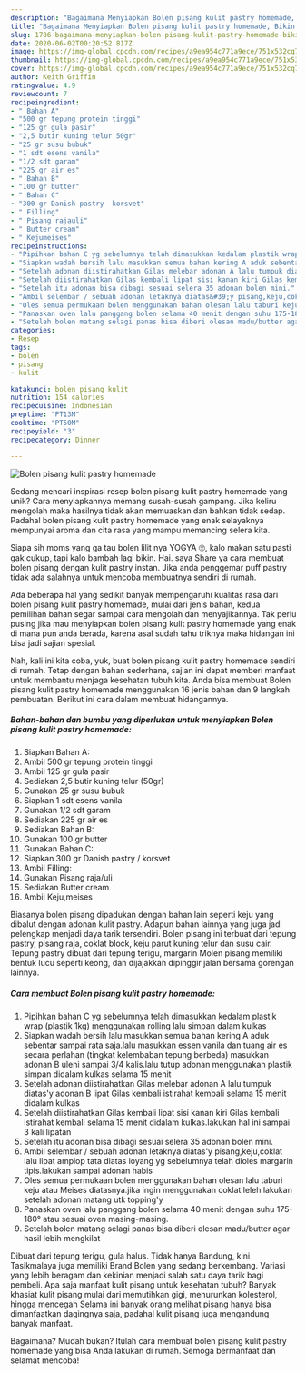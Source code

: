 ```yaml
---
description: "Bagaimana Menyiapkan Bolen pisang kulit pastry homemade, Bikin Ngiler"
title: "Bagaimana Menyiapkan Bolen pisang kulit pastry homemade, Bikin Ngiler"
slug: 1786-bagaimana-menyiapkan-bolen-pisang-kulit-pastry-homemade-bikin-ngiler
date: 2020-06-02T00:20:52.817Z
image: https://img-global.cpcdn.com/recipes/a9ea954c771a9ece/751x532cq70/bolen-pisang-kulit-pastry-homemade-foto-resep-utama.jpg
thumbnail: https://img-global.cpcdn.com/recipes/a9ea954c771a9ece/751x532cq70/bolen-pisang-kulit-pastry-homemade-foto-resep-utama.jpg
cover: https://img-global.cpcdn.com/recipes/a9ea954c771a9ece/751x532cq70/bolen-pisang-kulit-pastry-homemade-foto-resep-utama.jpg
author: Keith Griffin
ratingvalue: 4.9
reviewcount: 7
recipeingredient:
- " Bahan A"
- "500 gr tepung protein tinggi"
- "125 gr gula pasir"
- "2,5 butir kuning telur 50gr"
- "25 gr susu bubuk"
- "1 sdt esens vanila"
- "1/2 sdt garam"
- "225 gr air es"
- " Bahan B"
- "100 gr butter"
- " Bahan C"
- "300 gr Danish pastry  korsvet"
- " Filling"
- " Pisang rajauli"
- " Butter cream"
- " Kejumeises"
recipeinstructions:
- "Pipihkan bahan C yg sebelumnya telah dimasukkan kedalam plastik wrap (plastik 1kg) menggunakan rolling lalu simpan dalam kulkas"
- "Siapkan wadah bersih lalu masukkan semua bahan kering A aduk sebentar sampai rata saja.lalu masukkan essen vanila dan tuang air es secara perlahan (tingkat kelembaban tepung berbeda) masukkan adonan B uleni sampai 3/4 kalis.lalu tutup adonan menggunakan plastik simpan didalam kulkas selama 15 menit"
- "Setelah adonan diistirahatkan Gilas melebar adonan A lalu tumpuk diatas&#39;y adonan B lipat Gilas kembali istirahat kembali selama 15 menit didalam kulkas"
- "Setelah diistirahatkan Gilas kembali lipat sisi kanan kiri Gilas kembali istirahat kembali selama 15 menit didalam kulkas.lakukan hal ini sampai 3 kali lipatan"
- "Setelah itu adonan bisa dibagi sesuai selera 35 adonan bolen mini."
- "Ambil selembar / sebuah adonan letaknya diatas&#39;y pisang,keju,coklat lalu lipat amplop tata diatas loyang yg sebelumnya telah dioles margarin tipis.lakukan sampai adonan habis"
- "Oles semua permukaan bolen menggunakan bahan olesan lalu taburi keju atau Meises diatasnya.jika ingin menggunakan coklat leleh lakukan setelah adonan matang utk topping&#39;y"
- "Panaskan oven lalu panggang bolen selama 40 menit dengan suhu 175-180° atau sesuai oven masing-masing."
- "Setelah bolen matang selagi panas bisa diberi olesan madu/butter agar hasil lebih mengkilat"
categories:
- Resep
tags:
- bolen
- pisang
- kulit

katakunci: bolen pisang kulit 
nutrition: 154 calories
recipecuisine: Indonesian
preptime: "PT13M"
cooktime: "PT50M"
recipeyield: "3"
recipecategory: Dinner

---
```



![Bolen pisang kulit pastry homemade](https://img-global.cpcdn.com/recipes/a9ea954c771a9ece/751x532cq70/bolen-pisang-kulit-pastry-homemade-foto-resep-utama.jpg)

Sedang mencari inspirasi resep bolen pisang kulit pastry homemade yang unik? Cara menyiapkannya memang susah-susah gampang. Jika keliru mengolah maka hasilnya tidak akan memuaskan dan bahkan tidak sedap. Padahal bolen pisang kulit pastry homemade yang enak selayaknya mempunyai aroma dan cita rasa yang mampu memancing selera kita.

Siapa sih moms yang ga tau bolen lilit nya YOGYA 🙄, kalo makan satu pasti gak cukup, tapi kalo bambah lagi bikin. Hai. saya Share ya cara membuat bolen pisang dengan kulit pastry instan. Jika anda penggemar puff pastry tidak ada salahnya untuk mencoba membuatnya sendiri di rumah.

Ada beberapa hal yang sedikit banyak mempengaruhi kualitas rasa dari bolen pisang kulit pastry homemade, mulai dari jenis bahan, kedua pemilihan bahan segar sampai cara mengolah dan menyajikannya. Tak perlu pusing jika mau menyiapkan bolen pisang kulit pastry homemade yang enak di mana pun anda berada, karena asal sudah tahu triknya maka hidangan ini bisa jadi sajian spesial.


Nah, kali ini kita coba, yuk, buat bolen pisang kulit pastry homemade sendiri di rumah. Tetap dengan bahan sederhana, sajian ini dapat memberi manfaat untuk membantu menjaga kesehatan tubuh kita. Anda bisa membuat Bolen pisang kulit pastry homemade menggunakan 16 jenis bahan dan 9 langkah pembuatan. Berikut ini cara dalam membuat hidangannya.

<!--inarticleads1-->

##### Bahan-bahan dan bumbu yang diperlukan untuk menyiapkan Bolen pisang kulit pastry homemade:

1. Siapkan  Bahan A:
1. Ambil 500 gr tepung protein tinggi
1. Ambil 125 gr gula pasir
1. Sediakan 2,5 butir kuning telur (50gr)
1. Gunakan 25 gr susu bubuk
1. Siapkan 1 sdt esens vanila
1. Gunakan 1/2 sdt garam
1. Sediakan 225 gr air es
1. Sediakan  Bahan B:
1. Gunakan 100 gr butter
1. Gunakan  Bahan C:
1. Siapkan 300 gr Danish pastry / korsvet
1. Ambil  Filling:
1. Gunakan  Pisang raja/uli
1. Sediakan  Butter cream
1. Ambil  Keju,meises


Biasanya bolen pisang dipadukan dengan bahan lain seperti keju yang dibalut dengan adonan kulit pastry. Adapun bahan lainnya yang juga jadi pelengkap menjadi daya tarik tersendiri. Bolen pisang ini terbuat dari tepung pastry, pisang raja, coklat block, keju parut kuning telur dan susu cair. Tepung pastry dibuat dari tepung terigu, margarin Molen pisang memiliki bentuk lucu seperti keong, dan dijajakkan dipinggir jalan bersama gorengan lainnya. 

<!--inarticleads2-->

##### Cara membuat Bolen pisang kulit pastry homemade:

1. Pipihkan bahan C yg sebelumnya telah dimasukkan kedalam plastik wrap (plastik 1kg) menggunakan rolling lalu simpan dalam kulkas
1. Siapkan wadah bersih lalu masukkan semua bahan kering A aduk sebentar sampai rata saja.lalu masukkan essen vanila dan tuang air es secara perlahan (tingkat kelembaban tepung berbeda) masukkan adonan B uleni sampai 3/4 kalis.lalu tutup adonan menggunakan plastik simpan didalam kulkas selama 15 menit
1. Setelah adonan diistirahatkan Gilas melebar adonan A lalu tumpuk diatas&#39;y adonan B lipat Gilas kembali istirahat kembali selama 15 menit didalam kulkas
1. Setelah diistirahatkan Gilas kembali lipat sisi kanan kiri Gilas kembali istirahat kembali selama 15 menit didalam kulkas.lakukan hal ini sampai 3 kali lipatan
1. Setelah itu adonan bisa dibagi sesuai selera 35 adonan bolen mini.
1. Ambil selembar / sebuah adonan letaknya diatas&#39;y pisang,keju,coklat lalu lipat amplop tata diatas loyang yg sebelumnya telah dioles margarin tipis.lakukan sampai adonan habis
1. Oles semua permukaan bolen menggunakan bahan olesan lalu taburi keju atau Meises diatasnya.jika ingin menggunakan coklat leleh lakukan setelah adonan matang utk topping&#39;y
1. Panaskan oven lalu panggang bolen selama 40 menit dengan suhu 175-180° atau sesuai oven masing-masing.
1. Setelah bolen matang selagi panas bisa diberi olesan madu/butter agar hasil lebih mengkilat


Dibuat dari tepung terigu, gula halus. Tidak hanya Bandung, kini Tasikmalaya juga memiliki Brand Bolen yang sedang berkembang. Variasi yang lebih beragam dan kekinian menjadi salah satu daya tarik bagi pembeli. Apa saja manfaat kulit pisang untuk kesehatan tubuh? Banyak khasiat kulit pisang mulai dari memutihkan gigi, menurunkan kolesterol, hingga mencegah Selama ini banyak orang melihat pisang hanya bisa dimanfaatkan dagingnya saja, padahal kulit pisang juga mengandung banyak manfaat. 

Bagaimana? Mudah bukan? Itulah cara membuat bolen pisang kulit pastry homemade yang bisa Anda lakukan di rumah. Semoga bermanfaat dan selamat mencoba!
